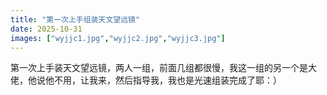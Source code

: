 ```yaml
---
title: "第一次上手组装天文望远镜"
date: 2025-10-31
images: ["wyjjc1.jpg","wyjjc2.jpg","wyjjc3.jpg"]
---
```


第一次上手装天文望远镜，两人一组，前面几组都很慢，我这一组的另一个是大佬，他说他不用，让我来，然后指导我，我也是光速组装完成了耶：）